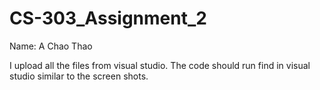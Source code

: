 # CS-303_Assignment_2
Name: A Chao Thao

I upload all the files from visual studio. The code should run find in visual studio similar to the screen shots.

